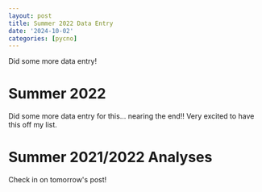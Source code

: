 ```yaml
---
layout: post
title: Summer 2022 Data Entry
date: '2024-10-02'
categories: [pycno]
---
```

Did some more data entry!

# Summer 2022
Did some more data entry for this... nearing the end!! Very excited to have this off my list.

# Summer 2021/2022 Analyses
Check in on tomorrow's post!

